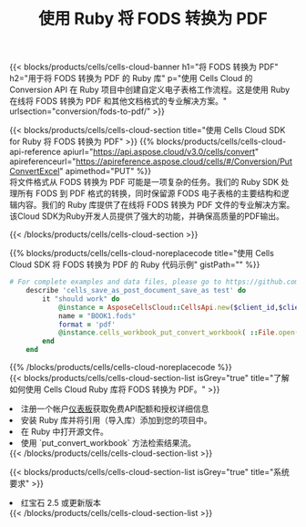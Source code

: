 ﻿---
title: 使用 Ruby 将 FODS 转换为 PDF
description: 使用Aspose.Cells Cloud SDK for Ruby将FODS格式文件转换为PDF格式文件。
kwords: Excel, Convert FODS to PDF, REST, Ruby
howto: How to convert FODS to PDF using Aspose.Cells Cloud Ruby library.
---
{{< blocks/products/cells/cells-cloud-banner h1="将 FODS 转换为 PDF" h2="用于将 FODS 转换为 PDF 的 Ruby 库" p="使用 Cells Cloud 的 Conversion API 在 Ruby 项目中创建自定义电子表格工作流程。这是使用 Ruby 在线将 FODS 转换为 PDF 和其他文档格式的专业解决方案。" urlsection="conversion/fods-to-pdf/" >}}

{{< blocks/products/cells/cells-cloud-section title="使用 Cells Cloud SDK for Ruby 将 FODS 转换为 PDF" >}}
{{% blocks/products/cells/cells-cloud-api-reference apiurl="https://api.aspose.cloud/v3.0/cells/convert" apireferenceurl="https://apireference.aspose.cloud/cells/#/Conversion/PutConvertExcel" apimethod="PUT" %}}
<br/>
将文件格式从 FODS 转换为 PDF 可能是一项复杂的任务。我们的 Ruby SDK 处理所有 FODS 到 PDF 格式的转换，同时保留源 FODS 电子表格的主要结构和逻辑内容。我们的 Ruby 库提供了在线将 FODS 转换为 PDF 文件的专业解决方案。该Cloud SDK为Ruby开发人员提供了强大的功能，并确保高质量的PDF输出。

{{< /blocks/products/cells/cells-cloud-section >}}

{{% blocks/products/cells/cells-cloud-noreplacecode title="使用 Cells Cloud SDK 将 FODS 转换为 PDF 的 Ruby 代码示例" gistPath="" %}}
 
```ruby
# For complete examples and data files, please go to https://github.com/aspose-cells-cloud/aspose-cells-cloud-ruby/
    describe 'cells_save_as_post_document_save_as test' do
        it "should work" do
            @instance = AsposeCellsCloud::CellsApi.new($client_id,$client_secret,"v3.0","https://api.aspose.cloud/")
            name = "BOOK1.fods"
            format = 'pdf'
            @instance.cells_workbook_put_convert_workbook( ::File.open(File.expand_path("data/"+name),"r")  {|io| io.read(io.size) },{:format=>format})     
        end
    end
```
 
{{% /blocks/products/cells/cells-cloud-noreplacecode %}}
<br/>
{{< blocks/products/cells/cells-cloud-section-list isGrey="true" title="了解如何使用 Cells Cloud Ruby 库将 FODS 转换为 PDF。" >}}
<li>注册一个帐户<a href="https://dashboard.aspose.cloud/">仪表板</a>获取免费API配额和授权详细信息</li>
<li>安装 Ruby 库并将引用（导入库）添加到您的项目中。</li>
<li>在 Ruby 中打开源文件。</li>
<li>使用 `put_convert_workbook` 方法检索结果流。</li>
{{< /blocks/products/cells/cells-cloud-section-list >}}

{{< blocks/products/cells/cells-cloud-section-list isGrey="true" title="系统要求" >}}
<li>红宝石 2.5 或更新版本</li>
{{< /blocks/products/cells/cells-cloud-section-list >}}
